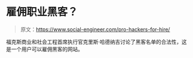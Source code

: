 # 雇佣职业黑客？

> 原文：<https://www.social-engineer.com/pro-hackers-for-hire/>

福克斯商业和社会工程首席执行官克里斯·哈德纳吉讨论了黑客名单的合法性，这是一个用户可以雇佣黑客的网站。